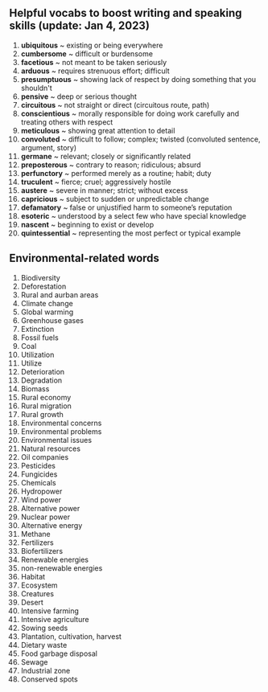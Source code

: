 ## Helpful vocabs to boost writing and speaking skills (update: Jan 4, 2023)

1. **ubiquitous** ~ existing or being everywhere
2. **cumbersome** ~ difficult or burdensome
3. **facetious** ~ not meant to be taken seriously
4. **arduous** ~ requires strenuous effort; difficult
5. **presumptuous** ~ showing lack of respect by doing something that you shouldn't
6. **pensive** ~ deep or serious thought
7. **circuitous** ~ not straight or direct (circuitous route, path)
8. **conscientious** ~ morally responsible for doing work carefully and treating others with respect
9. **meticulous** ~ showing great attention to detail
10. **convoluted** ~ difficult to follow; complex; twisted (convoluted sentence, argument, story)
11. **germane** ~ relevant; closely or significantly related 
12. **preposterous** ~ contrary to reason; ridiculous; absurd 
13. **perfunctory** ~ performed merely as a routine; habit; duty
14. **truculent** ~ fierce; cruel; aggressively hostile 
15. **austere** ~ severe in manner; strict; without excess
16. **capricious** ~ subject to sudden or unpredictable change
17. **defamatory** ~ false or unjustified harm to someone’s reputation 
18. **esoteric** ~ understood by a select few who have special knowledge 
19. **nascent** ~ beginning to exist or develop 
20. **quintessential** ~ representing the most perfect or typical example


## Environmental-related words

1. Biodiversity
2. Deforestation
3. Rural and aurban areas
4. Climate change
5. Global warming
6. Greenhouse gases
7. Extinction
8. Fossil fuels 
9. Coal
10. Utilization
11. Utilize
12. Deterioration
13. Degradation
14. Biomass
15. Rural economy
16. Rural migration
17. Rural growth
18. Environmental concerns
19. Environmental problems
20. Environmental issues
21. Natural resources
22. Oil companies
23. Pesticides
24. Fungicides
25. Chemicals
26. Hydropower
27. Wind power
28. Alternative power
29. Nuclear power
30. Alternative energy
31. Methane 
32. Fertilizers
33. Biofertilizers 
34. Renewable energies
35. non-renewable energies
36. Habitat
37. Ecosystem
38. Creatures
39. Desert
40. Intensive farming
41. Intensive agriculture
42. Sowing seeds
43. Plantation, cultivation, harvest
44. Dietary waste
45. Food garbage disposal
46. Sewage
47. Industrial zone
48. Conserved spots
